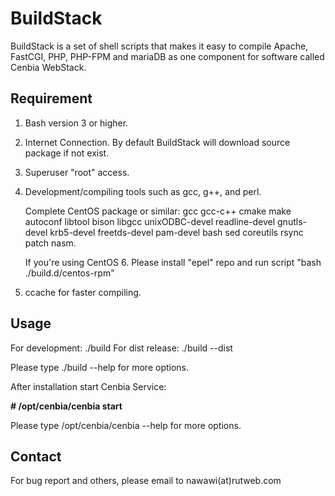 BuildStack
==========

BuildStack is a set of shell scripts that makes it easy to compile Apache, FastCGI, PHP, PHP-FPM and mariaDB
as one component for software called Cenbia WebStack.

Requirement
-----------
1. Bash version 3 or higher.
2. Internet Connection. By default BuildStack will download source package if not exist.
3. Superuser "root" access. 
4. Development/compiling tools such as gcc, g++, and perl.

   Complete CentOS package or similar: 
   gcc gcc-c++ cmake make autoconf libtool bison libgcc unixODBC-devel readline-devel gnutls-devel 
   krb5-devel freetds-devel pam-devel bash sed coreutils rsync patch nasm. 

   If you're using CentOS 6. Please install "epel" repo and run script "bash ./build.d/centos-rpm"

5. ccache for faster compiling.

Usage
------
For development: ./build
For dist release: ./build --dist

Please type ./build --help for more options.

After installation start Cenbia Service:

**# /opt/cenbia/cenbia start**

Please type /opt/cenbia/cenbia --help for more options.

Contact
-------
For bug report and others, please email to nawawi(at)rutweb.com

